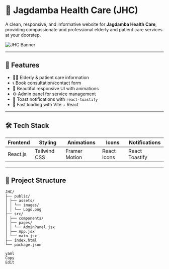 # 🏥 Jagdamba Health Care (JHC)

A clean, responsive, and informative website for **Jagdamba Health Care**, providing compassionate and professional elderly and patient care services at your doorstep.

![JHC Banner](./public/assets/images/Logo.png)

---

## 📌 Features

- 🧑‍⚕️ Elderly & patient care information
- 📞 Book consultation/contact form
- 🎨 Beautiful responsive UI with animations
- ⚙️ Admin panel for service management
- 🔔 Toast notifications with `react-toastify`
- 🚀 Fast loading with Vite + React

---

## 🛠️ Tech Stack

| Frontend | Styling | Animations | Icons | Notifications |
|----------|---------|------------|-------|----------------|
| React.js | Tailwind CSS | Framer Motion | React Icons | React Toastify |

---

## 📂 Project Structure
```
JHC/
├── public/
│ ├── assets/
│ │ └── images/
│ │ └── Logo.png
├── src/
│ ├── components/
│ ├── pages/
│ │ └── AdminPanel.jsx
│ ├── App.jsx
│ └── main.jsx
├── index.html
└── package.json

yaml
Copy
Edit
```


